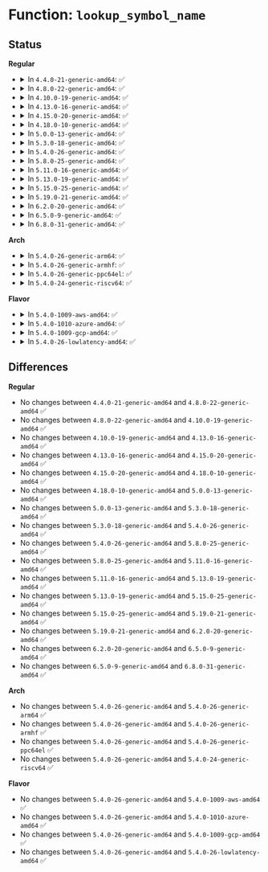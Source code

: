 # Function: <code>lookup_symbol_name</code>

## Status
<b>Regular</b>
<ul>
<li>
<details>
<summary>In <code>4.4.0-21-generic-amd64</code>: ✅</summary>

```c
int lookup_symbol_name(long unsigned int addr, char * symname)
```

```json
{
  "name": "lookup_symbol_name",
  "collision_type": "Unique Global",
  "inline_type": "No",
  "funcs": [
    {
      "addr": 18446744071579940208,
      "name": "lookup_symbol_name",
      "external": true,
      "loc": "kernel/kallsyms.c:317",
      "file": "kernel/kallsyms.c",
      "inline": "seen, unknown",
      "caller_inline": [],
      "caller_func": [
        "kernel/time/timer_list.c:print_name_offset",
        "kernel/time/timer_stats.c:print_name_offset",
        "fs/proc/base.c:proc_pid_wchan"
      ]
    }
  ],
  "symbols": [
    {
      "addr": 18446744071579940208,
      "name": "lookup_symbol_name",
      "section": ".text",
      "bind": "STB_GLOBAL",
      "size": 156
    }
  ]
}
```
</details>
</li>
<li>
<details>
<summary>In <code>4.8.0-22-generic-amd64</code>: ✅</summary>

```c
int lookup_symbol_name(long unsigned int addr, char * symname)
```

```json
{
  "name": "lookup_symbol_name",
  "collision_type": "Unique Global",
  "inline_type": "No",
  "funcs": [
    {
      "addr": 18446744071579971008,
      "name": "lookup_symbol_name",
      "external": true,
      "loc": "kernel/kallsyms.c:341",
      "file": "kernel/kallsyms.c",
      "inline": "seen, unknown",
      "caller_inline": [],
      "caller_func": [
        "kernel/time/timer_list.c:print_name_offset",
        "kernel/time/timer_stats.c:print_name_offset",
        "fs/proc/base.c:proc_pid_wchan"
      ]
    }
  ],
  "symbols": [
    {
      "addr": 18446744071579971008,
      "name": "lookup_symbol_name",
      "section": ".text",
      "bind": "STB_GLOBAL",
      "size": 156
    }
  ]
}
```
</details>
</li>
<li>
<details>
<summary>In <code>4.10.0-19-generic-amd64</code>: ✅</summary>

```c
int lookup_symbol_name(long unsigned int addr, char * symname)
```

```json
{
  "name": "lookup_symbol_name",
  "collision_type": "Unique Global",
  "inline_type": "No",
  "funcs": [
    {
      "addr": 18446744071580001488,
      "name": "lookup_symbol_name",
      "external": true,
      "loc": "kernel/kallsyms.c:341",
      "file": "kernel/kallsyms.c",
      "inline": "seen, unknown",
      "caller_inline": [],
      "caller_func": [
        "kernel/time/timer_list.c:print_name_offset",
        "kernel/time/timer_stats.c:print_name_offset",
        "fs/proc/base.c:proc_pid_wchan"
      ]
    }
  ],
  "symbols": [
    {
      "addr": 18446744071580001488,
      "name": "lookup_symbol_name",
      "section": ".text",
      "bind": "STB_GLOBAL",
      "size": 156
    }
  ]
}
```
</details>
</li>
<li>
<details>
<summary>In <code>4.13.0-16-generic-amd64</code>: ✅</summary>

```c
int lookup_symbol_name(long unsigned int addr, char * symname)
```

```json
{
  "name": "lookup_symbol_name",
  "collision_type": "Unique Global",
  "inline_type": "No",
  "funcs": [
    {
      "addr": 18446744071580008480,
      "name": "lookup_symbol_name",
      "external": true,
      "loc": "kernel/kallsyms.c:343",
      "file": "kernel/kallsyms.c",
      "inline": "seen, unknown",
      "caller_inline": [],
      "caller_func": [
        "kernel/time/timer_list.c:print_name_offset",
        "fs/proc/base.c:proc_pid_wchan"
      ]
    }
  ],
  "symbols": [
    {
      "addr": 18446744071580008480,
      "name": "lookup_symbol_name",
      "section": ".text",
      "bind": "STB_GLOBAL",
      "size": 155
    }
  ]
}
```
</details>
</li>
<li>
<details>
<summary>In <code>4.15.0-20-generic-amd64</code>: ✅</summary>

```c
int lookup_symbol_name(long unsigned int addr, char * symname)
```

```json
{
  "name": "lookup_symbol_name",
  "collision_type": "Unique Global",
  "inline_type": "No",
  "funcs": [
    {
      "addr": 18446744071580055152,
      "name": "lookup_symbol_name",
      "external": true,
      "loc": "kernel/kallsyms.c:348",
      "file": "kernel/kallsyms.c",
      "inline": "seen, unknown",
      "caller_inline": [],
      "caller_func": [
        "kernel/time/timer_list.c:print_name_offset",
        "fs/proc/base.c:proc_pid_wchan"
      ]
    }
  ],
  "symbols": [
    {
      "addr": 18446744071580055152,
      "name": "lookup_symbol_name",
      "section": ".text",
      "bind": "STB_GLOBAL",
      "size": 155
    }
  ]
}
```
</details>
</li>
<li>
<details>
<summary>In <code>4.18.0-10-generic-amd64</code>: ✅</summary>

```c
int lookup_symbol_name(long unsigned int addr, char * symname)
```

```json
{
  "name": "lookup_symbol_name",
  "collision_type": "Unique Global",
  "inline_type": "No",
  "funcs": [
    {
      "addr": 18446744071580112064,
      "name": "lookup_symbol_name",
      "external": true,
      "loc": "kernel/kallsyms.c:313",
      "file": "kernel/kallsyms.c",
      "inline": "seen, unknown",
      "caller_inline": [],
      "caller_func": [
        "kernel/time/timer_list.c:print_name_offset",
        "fs/proc/base.c:proc_pid_wchan"
      ]
    }
  ],
  "symbols": [
    {
      "addr": 18446744071580112064,
      "name": "lookup_symbol_name",
      "section": ".text",
      "bind": "STB_GLOBAL",
      "size": 155
    }
  ]
}
```
</details>
</li>
<li>
<details>
<summary>In <code>5.0.0-13-generic-amd64</code>: ✅</summary>

```c
int lookup_symbol_name(long unsigned int addr, char * symname)
```

```json
{
  "name": "lookup_symbol_name",
  "collision_type": "Unique Global",
  "inline_type": "No",
  "funcs": [
    {
      "addr": 18446744071580158416,
      "name": "lookup_symbol_name",
      "external": true,
      "loc": "kernel/kallsyms.c:313",
      "file": "kernel/kallsyms.c",
      "inline": "seen, unknown",
      "caller_inline": [],
      "caller_func": [
        "kernel/time/timer_list.c:print_name_offset",
        "fs/proc/base.c:proc_pid_wchan"
      ]
    }
  ],
  "symbols": [
    {
      "addr": 18446744071580158416,
      "name": "lookup_symbol_name",
      "section": ".text",
      "bind": "STB_GLOBAL",
      "size": 154
    }
  ]
}
```
</details>
</li>
<li>
<details>
<summary>In <code>5.3.0-18-generic-amd64</code>: ✅</summary>

```c
int lookup_symbol_name(long unsigned int addr, char * symname)
```

```json
{
  "name": "lookup_symbol_name",
  "collision_type": "Unique Global",
  "inline_type": "No",
  "funcs": [
    {
      "addr": 18446744071580204480,
      "name": "lookup_symbol_name",
      "external": true,
      "loc": "kernel/kallsyms.c:316",
      "file": "kernel/kallsyms.c",
      "inline": "seen, unknown",
      "caller_inline": [],
      "caller_func": [
        "kernel/time/timer_list.c:print_name_offset",
        "fs/proc/base.c:proc_pid_wchan"
      ]
    }
  ],
  "symbols": [
    {
      "addr": 18446744071580204480,
      "name": "lookup_symbol_name",
      "section": ".text",
      "bind": "STB_GLOBAL",
      "size": 157
    }
  ]
}
```
</details>
</li>
<li>
<details>
<summary>In <code>5.4.0-26-generic-amd64</code>: ✅</summary>

```c
int lookup_symbol_name(long unsigned int addr, char * symname)
```

```json
{
  "name": "lookup_symbol_name",
  "collision_type": "Unique Global",
  "inline_type": "No",
  "funcs": [
    {
      "addr": 18446744071580252816,
      "name": "lookup_symbol_name",
      "external": true,
      "loc": "kernel/kallsyms.c:316",
      "file": "kernel/kallsyms.c",
      "inline": "seen, unknown",
      "caller_inline": [],
      "caller_func": [
        "kernel/time/timer_list.c:print_name_offset",
        "kernel/trace/trace_kprobe.c:within_notrace_func",
        "fs/proc/base.c:proc_pid_wchan"
      ]
    }
  ],
  "symbols": [
    {
      "addr": 18446744071580252816,
      "name": "lookup_symbol_name",
      "section": ".text",
      "bind": "STB_GLOBAL",
      "size": 157
    }
  ]
}
```
</details>
</li>
<li>
<details>
<summary>In <code>5.8.0-25-generic-amd64</code>: ✅</summary>

```c
int lookup_symbol_name(long unsigned int addr, char * symname)
```

```json
{
  "name": "lookup_symbol_name",
  "collision_type": "Unique Global",
  "inline_type": "No",
  "funcs": [
    {
      "addr": 18446744071580321344,
      "name": "lookup_symbol_name",
      "external": true,
      "loc": "kernel/kallsyms.c:315",
      "file": "kernel/kallsyms.c",
      "inline": "seen, unknown",
      "caller_inline": [],
      "caller_func": [
        "kernel/time/timer_list.c:print_name_offset",
        "kernel/trace/trace_kprobe.c:within_notrace_func",
        "fs/proc/base.c:proc_pid_wchan"
      ]
    }
  ],
  "symbols": [
    {
      "addr": 18446744071580321344,
      "name": "lookup_symbol_name",
      "section": ".text",
      "bind": "STB_GLOBAL",
      "size": 158
    }
  ]
}
```
</details>
</li>
<li>
<details>
<summary>In <code>5.11.0-16-generic-amd64</code>: ✅</summary>

```c
int lookup_symbol_name(long unsigned int addr, char * symname)
```

```json
{
  "name": "lookup_symbol_name",
  "collision_type": "Unique Global",
  "inline_type": "No",
  "funcs": [
    {
      "addr": 18446744071580306480,
      "name": "lookup_symbol_name",
      "external": true,
      "loc": "kernel/kallsyms.c:316",
      "file": "kernel/kallsyms.c",
      "inline": "seen, unknown",
      "caller_inline": [],
      "caller_func": [
        "kernel/trace/trace_kprobe.c:within_notrace_func",
        "fs/proc/base.c:proc_pid_wchan"
      ]
    }
  ],
  "symbols": [
    {
      "addr": 18446744071580306480,
      "name": "lookup_symbol_name",
      "section": ".text",
      "bind": "STB_GLOBAL",
      "size": 158
    }
  ]
}
```
</details>
</li>
<li>
<details>
<summary>In <code>5.13.0-19-generic-amd64</code>: ✅</summary>

```c
int lookup_symbol_name(long unsigned int addr, char * symname)
```

```json
{
  "name": "lookup_symbol_name",
  "collision_type": "Unique Global",
  "inline_type": "No",
  "funcs": [
    {
      "addr": 18446744071580310016,
      "name": "lookup_symbol_name",
      "external": true,
      "loc": "kernel/kallsyms.c:351",
      "file": "kernel/kallsyms.c",
      "inline": "seen, unknown",
      "caller_inline": [],
      "caller_func": [
        "kernel/trace/trace_kprobe.c:within_notrace_func"
      ]
    }
  ],
  "symbols": [
    {
      "addr": 18446744071580310016,
      "name": "lookup_symbol_name",
      "section": ".text",
      "bind": "STB_GLOBAL",
      "size": 157
    }
  ]
}
```
</details>
</li>
<li>
<details>
<summary>In <code>5.15.0-25-generic-amd64</code>: ✅</summary>

```c
int lookup_symbol_name(long unsigned int addr, char * symname)
```

```json
{
  "name": "lookup_symbol_name",
  "collision_type": "Unique Global",
  "inline_type": "No",
  "funcs": [
    {
      "addr": 18446744071580463520,
      "name": "lookup_symbol_name",
      "external": true,
      "loc": "kernel/kallsyms.c:365",
      "file": "kernel/kallsyms.c",
      "inline": "seen, unknown",
      "caller_inline": [],
      "caller_func": [
        "kernel/trace/trace_kprobe.c:within_notrace_func",
        "fs/proc/base.c:proc_pid_wchan"
      ]
    }
  ],
  "symbols": [
    {
      "addr": 18446744071580463520,
      "name": "lookup_symbol_name",
      "section": ".text",
      "bind": "STB_GLOBAL",
      "size": 157
    }
  ]
}
```
</details>
</li>
<li>
<details>
<summary>In <code>5.19.0-21-generic-amd64</code>: ✅</summary>

```c
int lookup_symbol_name(long unsigned int addr, char * symname)
```

```json
{
  "name": "lookup_symbol_name",
  "collision_type": "Unique Global",
  "inline_type": "No",
  "funcs": [
    {
      "addr": 18446744071580656672,
      "name": "lookup_symbol_name",
      "external": true,
      "loc": "kernel/kallsyms.c:389",
      "file": "kernel/kallsyms.c",
      "inline": "seen, unknown",
      "caller_inline": [],
      "caller_func": [
        "kernel/kprobes.c:within_kprobe_blacklist",
        "kernel/trace/trace_kprobe.c:within_notrace_func",
        "fs/proc/base.c:proc_pid_wchan"
      ]
    }
  ],
  "symbols": [
    {
      "addr": 18446744071580656672,
      "name": "lookup_symbol_name",
      "section": ".text",
      "bind": "STB_GLOBAL",
      "size": 201
    }
  ]
}
```
</details>
</li>
<li>
<details>
<summary>In <code>6.2.0-20-generic-amd64</code>: ✅</summary>

```c
int lookup_symbol_name(long unsigned int addr, char * symname)
```

```json
{
  "name": "lookup_symbol_name",
  "collision_type": "Unique Global",
  "inline_type": "No",
  "funcs": [
    {
      "addr": 18446744071580926192,
      "name": "lookup_symbol_name",
      "external": true,
      "loc": "kernel/kallsyms.c:462",
      "file": "kernel/kallsyms.c",
      "inline": "seen, unknown",
      "caller_inline": [],
      "caller_func": [
        "kernel/kprobes.c:within_kprobe_blacklist",
        "kernel/trace/trace_kprobe.c:within_notrace_func",
        "fs/proc/base.c:proc_pid_wchan"
      ]
    }
  ],
  "symbols": [
    {
      "addr": 18446744071580926192,
      "name": "lookup_symbol_name",
      "section": ".text",
      "bind": "STB_GLOBAL",
      "size": 151
    }
  ]
}
```
</details>
</li>
<li>
<details>
<summary>In <code>6.5.0-9-generic-amd64</code>: ✅</summary>

```c
int lookup_symbol_name(long unsigned int addr, char * symname)
```

```json
{
  "name": "lookup_symbol_name",
  "collision_type": "Unique Global",
  "inline_type": "No",
  "funcs": [
    {
      "addr": 18446744071581014272,
      "name": "lookup_symbol_name",
      "external": true,
      "loc": "kernel/kallsyms.c:457",
      "file": "kernel/kallsyms.c",
      "inline": "seen, unknown",
      "caller_inline": [],
      "caller_func": [
        "kernel/kprobes.c:is_cfi_preamble_symbol",
        "kernel/kprobes.c:within_kprobe_blacklist",
        "kernel/trace/trace_kprobe.c:within_notrace_func",
        "fs/proc/base.c:proc_pid_wchan"
      ]
    }
  ],
  "symbols": [
    {
      "addr": 18446744071581014272,
      "name": "lookup_symbol_name",
      "section": ".text",
      "bind": "STB_GLOBAL",
      "size": 151
    }
  ]
}
```
</details>
</li>
<li>
<details>
<summary>In <code>6.8.0-31-generic-amd64</code>: ✅</summary>

```c
int lookup_symbol_name(long unsigned int addr, char * symname)
```

```json
{
  "name": "lookup_symbol_name",
  "collision_type": "Unique Global",
  "inline_type": "No",
  "funcs": [
    {
      "addr": 18446744071581110144,
      "name": "lookup_symbol_name",
      "external": true,
      "loc": "kernel/kallsyms.c:455",
      "file": "kernel/kallsyms.c",
      "inline": "seen, unknown",
      "caller_inline": [],
      "caller_func": [
        "kernel/kprobes.c:is_cfi_preamble_symbol",
        "kernel/kprobes.c:within_kprobe_blacklist",
        "kernel/trace/trace_kprobe.c:within_notrace_func",
        "fs/proc/base.c:proc_pid_wchan"
      ]
    }
  ],
  "symbols": [
    {
      "addr": 18446744071581110144,
      "name": "lookup_symbol_name",
      "section": ".text",
      "bind": "STB_GLOBAL",
      "size": 151
    }
  ]
}
```
</details>
</li>
</ul>
<b>Arch</b>
<ul>
<li>
<details>
<summary>In <code>5.4.0-26-generic-arm64</code>: ✅</summary>

```c
int lookup_symbol_name(long unsigned int addr, char * symname)
```

```json
{
  "name": "lookup_symbol_name",
  "collision_type": "Unique Global",
  "inline_type": "No",
  "funcs": [
    {
      "addr": 18446603336491495152,
      "name": "lookup_symbol_name",
      "external": true,
      "loc": "kernel/kallsyms.c:316",
      "file": "kernel/kallsyms.c",
      "inline": "seen, unknown",
      "caller_inline": [],
      "caller_func": [
        "kernel/time/timer_list.c:print_name_offset",
        "fs/proc/base.c:proc_pid_wchan",
        "drivers/power/reset/syscon-poweroff.c:syscon_poweroff_probe"
      ]
    }
  ],
  "symbols": [
    {
      "addr": 18446603336491495152,
      "name": "lookup_symbol_name",
      "section": ".text",
      "bind": "STB_GLOBAL",
      "size": 204
    }
  ]
}
```
</details>
</li>
<li>
<details>
<summary>In <code>5.4.0-26-generic-armhf</code>: ✅</summary>

```c
int lookup_symbol_name(long unsigned int addr, char * symname)
```

```json
{
  "name": "lookup_symbol_name",
  "collision_type": "Unique Global",
  "inline_type": "No",
  "funcs": [
    {
      "addr": 3225476704,
      "name": "lookup_symbol_name",
      "external": true,
      "loc": "kernel/kallsyms.c:316",
      "file": "kernel/kallsyms.c",
      "inline": "seen, unknown",
      "caller_inline": [],
      "caller_func": [
        "kernel/time/timer_list.c:print_name_offset",
        "fs/proc/base.c:proc_pid_wchan",
        "drivers/power/reset/syscon-poweroff.c:syscon_poweroff_probe"
      ]
    }
  ],
  "symbols": [
    {
      "addr": 3225476704,
      "name": "lookup_symbol_name",
      "section": ".text",
      "bind": "STB_GLOBAL",
      "size": 204
    }
  ]
}
```
</details>
</li>
<li>
<details>
<summary>In <code>5.4.0-26-generic-ppc64el</code>: ✅</summary>

```c
int lookup_symbol_name(long unsigned int addr, char * symname)
```

```json
{
  "name": "lookup_symbol_name",
  "collision_type": "Unique Global",
  "inline_type": "No",
  "funcs": [
    {
      "addr": 13835058055284453520,
      "name": "lookup_symbol_name",
      "external": true,
      "loc": "kernel/kallsyms.c:316",
      "file": "kernel/kallsyms.c",
      "inline": "seen, unknown",
      "caller_inline": [],
      "caller_func": [
        "kernel/time/timer_list.c:print_name_offset",
        "kernel/trace/trace_kprobe.c:within_notrace_func",
        "fs/proc/base.c:proc_pid_wchan",
        "drivers/power/reset/syscon-poweroff.c:syscon_poweroff_probe"
      ]
    }
  ],
  "symbols": [
    {
      "addr": 13835058055284453520,
      "name": "lookup_symbol_name",
      "section": ".text",
      "bind": "STB_GLOBAL",
      "size": 260
    }
  ]
}
```
</details>
</li>
<li>
<details>
<summary>In <code>5.4.0-24-generic-riscv64</code>: ✅</summary>

```c
int lookup_symbol_name(long unsigned int addr, char * symname)
```

```json
{
  "name": "lookup_symbol_name",
  "collision_type": "Unique Global",
  "inline_type": "No",
  "funcs": [
    {
      "addr": 18446743936271938204,
      "name": "lookup_symbol_name",
      "external": true,
      "loc": "kernel/kallsyms.c:316",
      "file": "kernel/kallsyms.c",
      "inline": "seen, unknown",
      "caller_inline": [],
      "caller_func": [
        "kernel/time/timer_list.c:print_name_offset",
        "fs/proc/base.c:proc_pid_wchan",
        "drivers/power/reset/syscon-poweroff.c:syscon_poweroff_probe"
      ]
    }
  ],
  "symbols": [
    {
      "addr": 18446743936271938204,
      "name": "lookup_symbol_name",
      "section": ".text",
      "bind": "STB_GLOBAL",
      "size": 178
    }
  ]
}
```
</details>
</li>
</ul>
<b>Flavor</b>
<ul>
<li>
<details>
<summary>In <code>5.4.0-1009-aws-amd64</code>: ✅</summary>

```c
int lookup_symbol_name(long unsigned int addr, char * symname)
```

```json
{
  "name": "lookup_symbol_name",
  "collision_type": "Unique Global",
  "inline_type": "No",
  "funcs": [
    {
      "addr": 18446744071580221616,
      "name": "lookup_symbol_name",
      "external": true,
      "loc": "kernel/kallsyms.c:316",
      "file": "kernel/kallsyms.c",
      "inline": "seen, unknown",
      "caller_inline": [],
      "caller_func": [
        "kernel/time/timer_list.c:print_name_offset",
        "kernel/trace/trace_kprobe.c:within_notrace_func",
        "fs/proc/base.c:proc_pid_wchan"
      ]
    }
  ],
  "symbols": [
    {
      "addr": 18446744071580221616,
      "name": "lookup_symbol_name",
      "section": ".text",
      "bind": "STB_GLOBAL",
      "size": 157
    }
  ]
}
```
</details>
</li>
<li>
<details>
<summary>In <code>5.4.0-1010-azure-amd64</code>: ✅</summary>

```c
int lookup_symbol_name(long unsigned int addr, char * symname)
```

```json
{
  "name": "lookup_symbol_name",
  "collision_type": "Unique Global",
  "inline_type": "No",
  "funcs": [
    {
      "addr": 18446744071580169056,
      "name": "lookup_symbol_name",
      "external": true,
      "loc": "kernel/kallsyms.c:316",
      "file": "kernel/kallsyms.c",
      "inline": "seen, unknown",
      "caller_inline": [],
      "caller_func": [
        "kernel/time/timer_list.c:print_name_offset",
        "kernel/trace/trace_kprobe.c:within_notrace_func",
        "fs/proc/base.c:proc_pid_wchan"
      ]
    }
  ],
  "symbols": [
    {
      "addr": 18446744071580169056,
      "name": "lookup_symbol_name",
      "section": ".text",
      "bind": "STB_GLOBAL",
      "size": 157
    }
  ]
}
```
</details>
</li>
<li>
<details>
<summary>In <code>5.4.0-1009-gcp-amd64</code>: ✅</summary>

```c
int lookup_symbol_name(long unsigned int addr, char * symname)
```

```json
{
  "name": "lookup_symbol_name",
  "collision_type": "Unique Global",
  "inline_type": "No",
  "funcs": [
    {
      "addr": 18446744071580213088,
      "name": "lookup_symbol_name",
      "external": true,
      "loc": "kernel/kallsyms.c:316",
      "file": "kernel/kallsyms.c",
      "inline": "seen, unknown",
      "caller_inline": [],
      "caller_func": [
        "kernel/time/timer_list.c:print_name_offset",
        "kernel/trace/trace_kprobe.c:within_notrace_func",
        "fs/proc/base.c:proc_pid_wchan"
      ]
    }
  ],
  "symbols": [
    {
      "addr": 18446744071580213088,
      "name": "lookup_symbol_name",
      "section": ".text",
      "bind": "STB_GLOBAL",
      "size": 157
    }
  ]
}
```
</details>
</li>
<li>
<details>
<summary>In <code>5.4.0-26-lowlatency-amd64</code>: ✅</summary>

```c
int lookup_symbol_name(long unsigned int addr, char * symname)
```

```json
{
  "name": "lookup_symbol_name",
  "collision_type": "Unique Global",
  "inline_type": "No",
  "funcs": [
    {
      "addr": 18446744071580265792,
      "name": "lookup_symbol_name",
      "external": true,
      "loc": "kernel/kallsyms.c:316",
      "file": "kernel/kallsyms.c",
      "inline": "seen, unknown",
      "caller_inline": [],
      "caller_func": [
        "kernel/time/timer_list.c:print_name_offset",
        "kernel/trace/trace_kprobe.c:within_notrace_func",
        "fs/proc/base.c:proc_pid_wchan"
      ]
    }
  ],
  "symbols": [
    {
      "addr": 18446744071580265792,
      "name": "lookup_symbol_name",
      "section": ".text",
      "bind": "STB_GLOBAL",
      "size": 157
    }
  ]
}
```
</details>
</li>
</ul>

## Differences
<b>Regular</b>
<ul>
<li>
No changes between <code>4.4.0-21-generic-amd64</code> and <code>4.8.0-22-generic-amd64</code> ✅
</li>
<li>
No changes between <code>4.8.0-22-generic-amd64</code> and <code>4.10.0-19-generic-amd64</code> ✅
</li>
<li>
No changes between <code>4.10.0-19-generic-amd64</code> and <code>4.13.0-16-generic-amd64</code> ✅
</li>
<li>
No changes between <code>4.13.0-16-generic-amd64</code> and <code>4.15.0-20-generic-amd64</code> ✅
</li>
<li>
No changes between <code>4.15.0-20-generic-amd64</code> and <code>4.18.0-10-generic-amd64</code> ✅
</li>
<li>
No changes between <code>4.18.0-10-generic-amd64</code> and <code>5.0.0-13-generic-amd64</code> ✅
</li>
<li>
No changes between <code>5.0.0-13-generic-amd64</code> and <code>5.3.0-18-generic-amd64</code> ✅
</li>
<li>
No changes between <code>5.3.0-18-generic-amd64</code> and <code>5.4.0-26-generic-amd64</code> ✅
</li>
<li>
No changes between <code>5.4.0-26-generic-amd64</code> and <code>5.8.0-25-generic-amd64</code> ✅
</li>
<li>
No changes between <code>5.8.0-25-generic-amd64</code> and <code>5.11.0-16-generic-amd64</code> ✅
</li>
<li>
No changes between <code>5.11.0-16-generic-amd64</code> and <code>5.13.0-19-generic-amd64</code> ✅
</li>
<li>
No changes between <code>5.13.0-19-generic-amd64</code> and <code>5.15.0-25-generic-amd64</code> ✅
</li>
<li>
No changes between <code>5.15.0-25-generic-amd64</code> and <code>5.19.0-21-generic-amd64</code> ✅
</li>
<li>
No changes between <code>5.19.0-21-generic-amd64</code> and <code>6.2.0-20-generic-amd64</code> ✅
</li>
<li>
No changes between <code>6.2.0-20-generic-amd64</code> and <code>6.5.0-9-generic-amd64</code> ✅
</li>
<li>
No changes between <code>6.5.0-9-generic-amd64</code> and <code>6.8.0-31-generic-amd64</code> ✅
</li>
</ul>
<b>Arch</b>
<ul>
<li>
No changes between <code>5.4.0-26-generic-amd64</code> and <code>5.4.0-26-generic-arm64</code> ✅
</li>
<li>
No changes between <code>5.4.0-26-generic-amd64</code> and <code>5.4.0-26-generic-armhf</code> ✅
</li>
<li>
No changes between <code>5.4.0-26-generic-amd64</code> and <code>5.4.0-26-generic-ppc64el</code> ✅
</li>
<li>
No changes between <code>5.4.0-26-generic-amd64</code> and <code>5.4.0-24-generic-riscv64</code> ✅
</li>
</ul>
<b>Flavor</b>
<ul>
<li>
No changes between <code>5.4.0-26-generic-amd64</code> and <code>5.4.0-1009-aws-amd64</code> ✅
</li>
<li>
No changes between <code>5.4.0-26-generic-amd64</code> and <code>5.4.0-1010-azure-amd64</code> ✅
</li>
<li>
No changes between <code>5.4.0-26-generic-amd64</code> and <code>5.4.0-1009-gcp-amd64</code> ✅
</li>
<li>
No changes between <code>5.4.0-26-generic-amd64</code> and <code>5.4.0-26-lowlatency-amd64</code> ✅
</li>
</ul>

